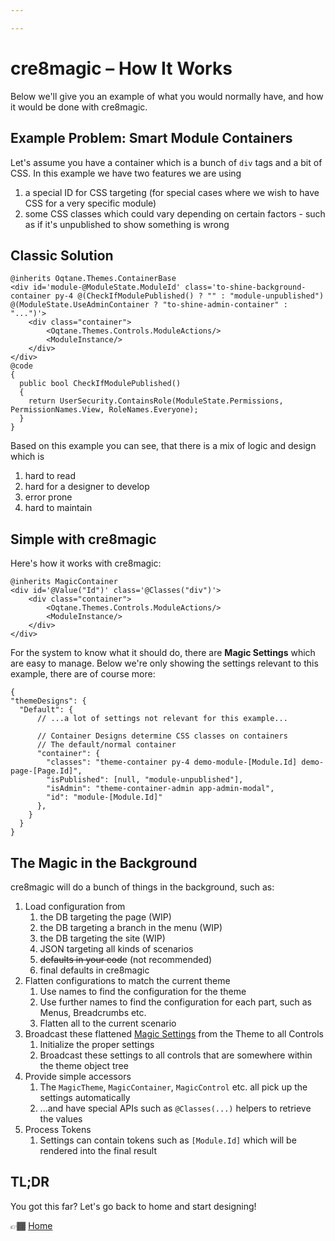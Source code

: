 ```yaml
---

---
```


# cre8magic – How It Works

Below we'll give you an example of what you would normally have, and how it would be done with cre8magic.

## Example Problem: Smart Module Containers

Let's assume you have a container which is a bunch of `div` tags and a bit of CSS.
In this example we have two features we are using

1. a special ID for CSS targeting (for special cases where we wish to have CSS for a very specific module)
1. some CSS classes which could vary depending on certain factors - such as if it's unpublished to show something is wrong

## Classic Solution

```razor
@inherits Oqtane.Themes.ContainerBase
<div id='module-@ModuleState.ModuleId' class='to-shine-background-container py-4 @(CheckIfModulePublished() ? "" : "module-unpublished") @(ModuleState.UseAdminContainer ? "to-shine-admin-container" : "...")'>
    <div class="container">
        <Oqtane.Themes.Controls.ModuleActions/>
        <ModuleInstance/>
    </div>
</div>
@code
{
  public bool CheckIfModulePublished()
  {
    return UserSecurity.ContainsRole(ModuleState.Permissions, PermissionNames.View, RoleNames.Everyone);
  }
}
```

Based on this example you can see, that there is a mix of logic and design which is

1. hard to read
1. hard for a designer to develop
1. error prone
1. hard to maintain

## Simple with cre8magic

Here's how it works with cre8magic:

```razor
@inherits MagicContainer
<div id='@Value("Id")' class='@Classes("div")'>
    <div class="container">
        <Oqtane.Themes.Controls.ModuleActions/>
        <ModuleInstance/>
    </div>
</div>
```

For the system to know what it should do, there are **Magic Settings** which are easy to manage.
Below we're only showing the settings relevant to this example, there are of course more:

```jsonc
{
"themeDesigns": {
  "Default": {
      // ...a lot of settings not relevant for this example...

      // Container Designs determine CSS classes on containers
      // The default/normal container
      "container": {
        "classes": "theme-container py-4 demo-module-[Module.Id] demo-page-[Page.Id]",
        "isPublished": [null, "module-unpublished"],
        "isAdmin": "theme-container-admin app-admin-modal",
        "id": "module-[Module.Id]"
      },
    }
  }
}
```

## The Magic in the Background

cre8magic will do a bunch of things in the background, such as:

1. Load configuration from
    1. the DB targeting the page (WIP)
    1. the DB targeting a branch in the menu (WIP)
    1. the DB targeting the site (WIP)
    1. JSON targeting all kinds of scenarios
    1. ~~defaults in your code~~ (not recommended)
    1. final defaults in cre8magic
1. Flatten configurations to match the current theme
    1. Use names to find the configuration for the theme
    1. Use further names to find the configuration for each part, such as Menus, Breadcrumbs etc.
    1. Flatten all to the current scenario
1. Broadcast these flattened [Magic Settings](../system/magic-settings.md) from the Theme to all Controls
    1. Initialize the proper settings
    1. Broadcast these settings to all controls that are somewhere within the theme object tree
1. Provide simple accessors
    1. The `MagicTheme`, `MagicContainer`, `MagicControl` etc. all pick up the settings automatically
    1. ...and have special APIs such as `@Classes(...)` helpers to retrieve the values
1. Process Tokens
    1. Settings can contain tokens such as `[Module.Id]` which will be rendered into the final result

## TL;DR

You got this far? Let's go back to home and start designing!

👉🏾 [Home](../index.md)
